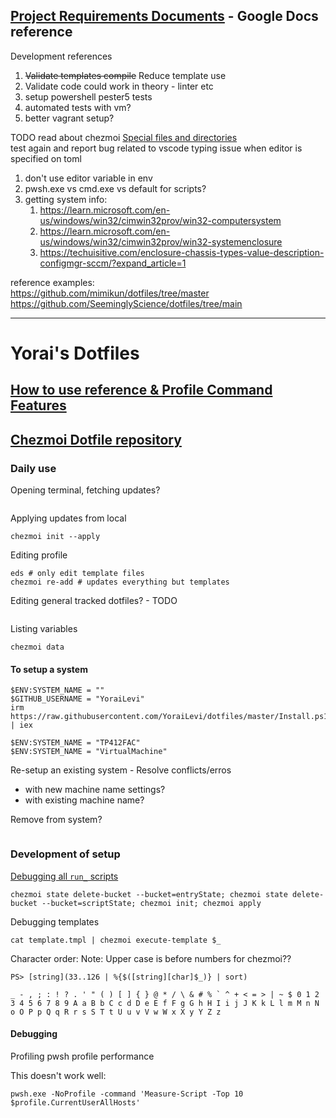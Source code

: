 ## [Project Requirements Documents](https://docs.google.com/document/d/1YMBDaniOEwUiMpM2-22DQS6xsGwZ5SLFlhoZ_u54h9Q/edit?tab=t.0) - Google Docs reference

Development references

1) ~~Validate templates compile~~ Reduce template use
2) Validate code could work in theory - linter etc
3) setup powershell pester5 tests
4) automated tests with vm?
5) better vagrant setup?

TODO read about chezmoi [Special files and directories](https://www.chezmoi.io/reference/special-files-and-directories/)  
test again and report bug related to vscode typing issue when editor is specified on toml  

1) don't use editor variable in env  
2) pwsh.exe vs cmd.exe vs default for scripts? 
3) getting system info:
   1) <https://learn.microsoft.com/en-us/windows/win32/cimwin32prov/win32-computersystem>
   2) <https://learn.microsoft.com/en-us/windows/win32/cimwin32prov/win32-systemenclosure>
   3) <https://techuisitive.com/enclosure-chassis-types-value-description-configmgr-sccm/?expand_article=1>

reference examples:  
<https://github.com/mimikun/dotfiles/tree/master>  
<https://github.com/SeeminglyScience/dotfiles/tree/main>  

------------------

# Yorai's Dotfiles

## [How to use reference & Profile Command Features](DOCS_FEATURES.md)

## [Chezmoi Dotfile repository](https://www.chezmoi.io/user-guide/daily-operations/)

### Daily use

Opening terminal, fetching updates?

```
```

Applying updates from local

```
chezmoi init --apply
```

Editing profile

```
eds # only edit template files
chezmoi re-add # updates everything but templates
```

Editing general tracked dotfiles? - TODO

```
```

Listing variables

```
chezmoi data
```

#### To setup a system

```
$ENV:SYSTEM_NAME = ""
$GITHUB_USERNAME = "YoraiLevi"
irm https://raw.githubusercontent.com/YoraiLevi/dotfiles/master/Install.ps1 | iex
```

```
$ENV:SYSTEM_NAME = "TP412FAC"
$ENV:SYSTEM_NAME = "VirtualMachine"
```

Re-setup an existing system - Resolve conflicts/erros

* with new machine name settings?
* with existing machine name?

Remove from system?

```
```

### Development of setup

[Debugging all `run_` scripts](https://www.chezmoi.io/user-guide/use-scripts-to-perform-actions/#clear-the-state-of-all-run_onchange_-and-run_once_-scripts)

```
chezmoi state delete-bucket --bucket=entryState; chezmoi state delete-bucket --bucket=scriptState; chezmoi init; chezmoi apply
```

Debugging templates

```
cat template.tmpl | chezmoi execute-template $_
```

Character order:
Note: Upper case is before numbers for chezmoi??

```
PS> [string](33..126 | %{$([string][char]$_)} | sort)

_ - , ; : ! ? . ' " ( ) [ ] { } @ * / \ & # % ` ^ + < = > | ~ $ 0 1 2 3 4 5 6 7 8 9 A a B b C c d D e E f F g G h H I i j J K k L l m M n N o O P p Q q R r s S T t U u v V w W x X y Y Z z
```

#### Debugging

Profiling pwsh profile performance

This doesn't work well:

```
pwsh.exe -NoProfile -command 'Measure-Script -Top 10 $profile.CurrentUserAllHosts'
```
